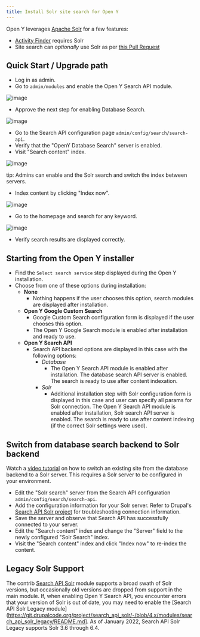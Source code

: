 ```yaml
---
title: Install Solr site search for Open Y
---
```


Open Y leverages [Apache Solr](https://solr.apache.org/) for a few features:

- [Activity Finder](https://github.com/ymcatwincities/openy_activity_finder/wiki) requires Solr
- Site search can _optionally_ use Solr as per [this Pull Request](https://github.com/ymcatwincities/openy/pull/1967)

## Quick Start / Upgrade path

- Log in as admin.
- Go to `admin/modules` and enable the Open Y Search API module.

![image](https://user-images.githubusercontent.com/563412/142628630-b412aa4b-8f2b-42f6-ba06-c5bb6a78469c.png)

- Approve the next step for enabling Database Search.

![image](https://user-images.githubusercontent.com/563412/142628735-6aa409bd-5ff5-4305-a0f0-7f6bc96d0740.png)

- Go to the Search API configuration page `admin/config/search/search-api`.
- Verify that the "OpenY Database Search" server is enabled.
- Visit "Search content" index.

![image](https://user-images.githubusercontent.com/563412/142629065-e13c8bb4-cad8-436f-93c6-30fa6ac6fdf7.png)

tip: Admins can enable and the Solr search and switch the index between servers.

- Index content by clicking "Index now".

![image](https://user-images.githubusercontent.com/563412/142629227-8607eeca-4022-47c4-b5fd-6e38ccfb7bab.png)

- Go to the homepage and search for any keyword.

![image](https://user-images.githubusercontent.com/563412/142629467-e275b536-2505-4ddf-8d78-7c6f4ae0e716.png)

- Verify search results are displayed correctly.

## Starting from the Open Y installer

- Find the `Select search service` step displayed during the Open Y installation.
- Choose from one of these options during installation:
  - **None**
    - Nothing happens if the user chooses this option, search modules are displayed after installation.
  - **Open Y Google Custom Search**
    - Google Custom Search configuration form is displayed if the user chooses this option.
    - The Open Y Google Search module is enabled after installation and ready to use.
  - **Open Y Search API**
    - Search API backend options are displayed in this case with the following options:
      - _Database_
        - The Open Y Search API module is enabled after installation. The database search API server is enabled. The search is ready to use after content indexation.
      - _Solr_
        - Additional installation step with Solr configuration form is displayed in this case and user can specify all params for Solr connection. The Open Y Search API module is enabled after installation, Solr search API server is enabled. The search is ready to use after content indexing (if the correct Solr settings were used).

## Switch from database search backend to Solr backend

Watch a [video tutorial](https://youtu.be/-Sq3uZb5K_U) on how to switch an existing site from the database backend to a Solr server. This requires a Solr server to be configured in your environment.

- Edit the "Solr search" server from the Search API configuration `admin/config/search/search-api`.
- Add the configuration information for your Solr server. Refer to Drupal's [Search API Solr project](https://www.drupal.org/project/search_api_solr) for troubleshooting connection information.
- Save the server and observe that Search API has successfully connected to your server.
- Edit the "Search content" index and change the "Server" field to the newly configured "Solr Search" index.
- Visit the "Search content" index and click "Index now" to re-index the content.

## Legacy Solr Support

The contrib [Search API Solr](https://www.drupal.org/project/search_api_solr) module supports a broad swath of Solr versions, but occasionally old versions are dropped from support in the main module. If, when enabling Open Y Search API, you encounter errors that your version of Solr is out of date, you may need to enable the [Search API Solr Legacy module](https://git.drupalcode.org/project/search_api_solr/-/blob/4.x/modules/search_api_solr_legacy/README.md]. As of January 2022, Search API Solr Legacy supports Solr 3.6 through 6.4.
